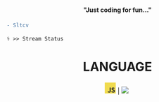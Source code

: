 <h4 align="center"><b>"Just coding for fun..."</b></h4>

```diff
- Sltcv
```

```diff
⚕️ >> Stream Status
```

<h1 align="center">LANGUAGE</h1>


<p align="center"> 
  <code><img height="25" src="https://raw.githubusercontent.com/github/explore/80688e429a7d4ef2fca1e82350fe8e3517d3494d/topics/javascript/javascript.png"></code>&nbsp;|
  <code><img height="25" src="https://upload.wikimedia.org/wikipedia/commons/thumb/c/c3/Python-logo-notext.svg/1024px-Python-logo-notext.svg.png"></code>&nbsp;
</p>

